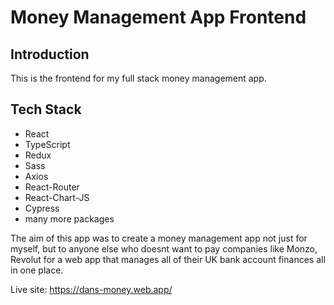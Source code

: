 # Money Management App Frontend

## Introduction

This is the frontend for my full stack money management app.
&nbsp;


## Tech Stack
- React
- TypeScript
- Redux
- Sass
- Axios
- React-Router
- React-Chart-JS
- Cypress
- many more packages
&nbsp;


The aim of this app was to create a money management app not just for myself, but to anyone else who doesnt want to pay companies like Monzo, Revolut for a web app that manages all of their UK bank account finances all in one place.

Live site: https://dans-money.web.app/

